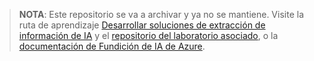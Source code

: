 > **NOTA**: Este repositorio se va a archivar y ya no se mantiene. Visite la ruta de aprendizaje [Desarrollar soluciones de extracción de información de IA](https://learn.microsoft.com/training/paths/ai-extract-information/) y el [repositorio del laboratorio asociado](https://github.com/MicrosoftLearning/mslearn-ai-information-extraction), o la [documentación de Fundición de IA de Azure](https://learn.microsoft.com/azure/ai-foundry/).
